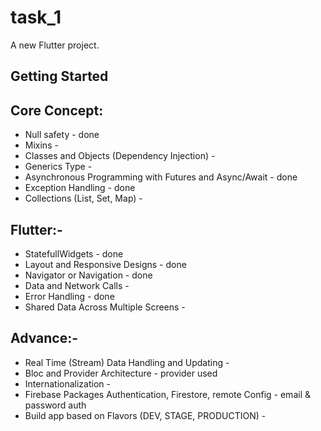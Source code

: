 # task_1

A new Flutter project.

## Getting Started

## Core Concept:

- Null safety  - done
- Mixins - 
- Classes and Objects (Dependency Injection) - 
- Generics Type - 
- Asynchronous Programming with Futures and Async/Await - done
- Exception Handling - done
- Collections (List, Set, Map) - 

## Flutter:-

- StatefullWidgets - done
- Layout and Responsive Designs - done
- Navigator or Navigation - done
- Data and Network Calls - 
- Error Handling - done
- Shared Data Across Multiple Screens - 

## Advance:-

- Real Time (Stream) Data Handling and Updating - 
- Bloc and Provider Architecture - provider used
- Internationalization - 
- Firebase Packages Authentication, Firestore, remote Config - email & password auth
- Build app based on Flavors (DEV, STAGE, PRODUCTION) - 
